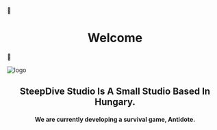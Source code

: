 👋<h1 align="center">Welcome</h1>👋

![logo](https://user-images.githubusercontent.com/71443175/206121868-7f9e9333-ce20-4b01-a227-667c9ae6154a.png)

<h2 align="center">SteepDive Studio Is A Small Studio Based In Hungary.</h2>

<h4 align="center">We are currently developing a survival game, Antidote.</h4>






